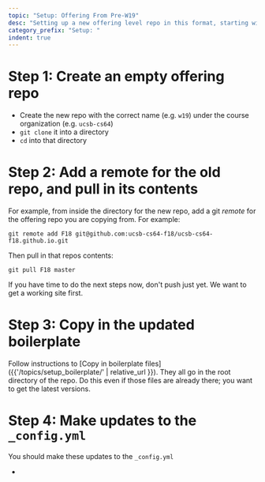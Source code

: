```yaml
---
topic: "Setup: Offering From Pre-W19"
desc: "Setting up a new offering level repo in this format, starting with a pre-W19 repo"
category_prefix: "Setup: "
indent: true
---
```


# Step 1: Create an empty offering repo

* Create the new repo with the correct name (e.g. `w19`) under the course organization (e.g. `ucsb-cs64`) 
* `git clone` it into a directory
* `cd` into that directory

# Step 2: Add a remote for the old repo, and pull in its contents

For example, from inside the directory for the new repo, add a git *remote* for the offering
repo you are copying from.  For example:

```
git remote add F18 git@github.com:ucsb-cs64-f18/ucsb-cs64-f18.github.io.git
```

Then pull in that repos contents:

```
git pull F18 master
```

If you have time to do the next steps now, don't push just yet.  We want to get a working site first.

# Step 3: Copy in the updated boilerplate

Follow instructions to [Copy in boilerplate files]({{'/topics/setup_boilerplate/' | relative_url }}).
They all go in the root directory of the repo.  Do this even if those files are already there;
you want to get the latest versions.

# Step 4: Make updates to the `_config.yml`

You should make these updates to the `_config.yml`

* 
